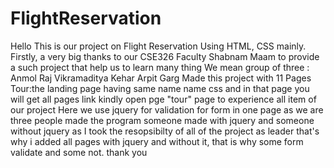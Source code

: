# FlightReservation
Hello
This is our project on Flight Reservation Using HTML, CSS mainly.
Firstly, a very big thanks to our CSE326 Faculty Shabnam Maam to provide a such project that help us to learn many thing
We mean group of three :
Anmol Raj
Vikramaditya Kehar
Arpit Garg 
Made this project with 11 Pages 
Tour:the landing page having same name name css and in that page you will get all pages link 
kindly open pge "tour" page to experience all item of our project
Here we use jquery for validation for form in one page as we are three people made the program someone made with jquery and someone without jquery as I took the resopsibilty of all of the project as leader
that's why i added all pages with jquery and without it, that is why some form validate and some not.
thank you  
